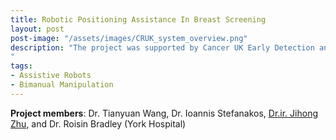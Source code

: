 ```yaml
---
title: Robotic Positioning Assistance In Breast Screening
layout: post
post-image: "/assets/images/CRUK_system_overview.png"
description: "The project was supported by Cancer UK Early Detection and Diagnosis Primer Award.
"
tags:
- Assistive Robots
- Bimanual Manipulation
---
```

**Project members**: Dr. Tianyuan Wang, Dr. Ioannis Stefanakos, [Dr.ir. Jihong Zhu](https://jihong-zhu.github.io/), and Dr. Roisin Bradley (York Hospital)